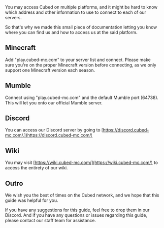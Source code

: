 You may access Cubed on multiple platforms, and it might be hard to know which address and other information to use to connect to each of our servers. 

So that's why we made this small piece of documentation letting you know where you can find us and how to access us at the said platform.

## Minecraft
Add "play.cubed-mc.com" to your server list and connect. Please make sure you're on the proper Minecraft version before connecting, as we only support one Minecraft version each season.

## Mumble
Connect using "play.cubed-mc.com" and the default Mumble port (64738). This will let you onto our official Mumble server.

## Discord
You can access our Discord server by going to [https://discord.cubed-mc.com/.](https://discord.cubed-mc.com/)

## Wiki
You may visit [https://wiki.cubed-mc.com/](https://wiki.cubed-mc.com/) to access the entirety of our wiki.

## Outro
We wish you the best of times on the Cubed network, and we hope that this guide was helpful for you.

If you have any suggestions for this guide, feel free to drop them in our Discord. And if you have any questions or issues regarding this guide, please contact our staff team for assistance.